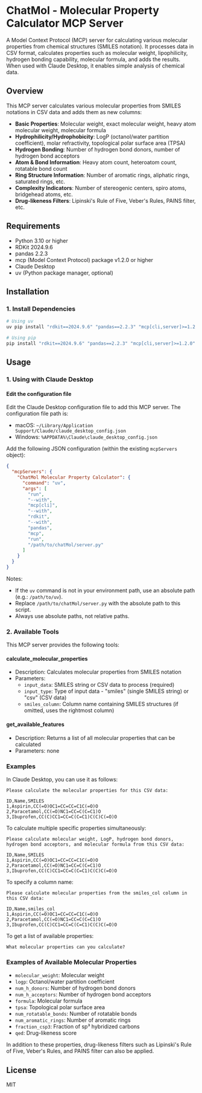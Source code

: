 # ChatMol - Molecular Property Calculator MCP Server

A Model Context Protocol (MCP) server for calculating various molecular properties from chemical structures (SMILES notation). It processes data in CSV format, calculates properties such as molecular weight, lipophilicity, hydrogen bonding capability, molecular formula, and adds the results. When used with Claude Desktop, it enables simple analysis of chemical data.

## Overview

This MCP server calculates various molecular properties from SMILES notations in CSV data and adds them as new columns:

- **Basic Properties**: Molecular weight, exact molecular weight, heavy atom molecular weight, molecular formula
- **Hydrophilicity/Hydrophobicity**: LogP (octanol/water partition coefficient), molar refractivity, topological polar surface area (TPSA)
- **Hydrogen Bonding**: Number of hydrogen bond donors, number of hydrogen bond acceptors
- **Atom & Bond Information**: Heavy atom count, heteroatom count, rotatable bond count
- **Ring Structure Information**: Number of aromatic rings, aliphatic rings, saturated rings, etc.
- **Complexity Indicators**: Number of stereogenic centers, spiro atoms, bridgehead atoms, etc.
- **Drug-likeness Filters**: Lipinski's Rule of Five, Veber's Rules, PAINS filter, etc.

## Requirements

- Python 3.10 or higher
- RDKit 2024.9.6
- pandas 2.2.3
- mcp (Model Context Protocol) package v1.2.0 or higher
- Claude Desktop
- uv (Python package manager, optional)

## Installation

### 1. Install Dependencies

```bash
# Using uv
uv pip install "rdkit==2024.9.6" "pandas==2.2.3" "mcp[cli,server]>=1.2.0"

# Using pip
pip install "rdkit==2024.9.6" "pandas==2.2.3" "mcp[cli,server]>=1.2.0"
```

## Usage

### 1. Using with Claude Desktop

#### Edit the configuration file

Edit the Claude Desktop configuration file to add this MCP server. The configuration file path is:

- macOS: `~/Library/Application Support/Claude/claude_desktop_config.json`
- Windows: `%APPDATA%\Claude\claude_desktop_config.json`

Add the following JSON configuration (within the existing `mcpServers` object):

```json
{
  "mcpServers": {
    "ChatMol Molecular Property Calculator": {
      "command": "uv",
      "args": [
        "run",
        "--with",
        "mcp[cli]",
        "--with",
        "rdkit",
        "--with",
        "pandas",
        "mcp",
        "run",
        "/path/to/chatMol/server.py"
      ]
    }
  }
}
```

Notes:
- If the `uv` command is not in your environment path, use an absolute path (e.g.: `/path/to/uv`).
- Replace `/path/to/chatMol/server.py` with the absolute path to this script.
- Always use absolute paths, not relative paths.

### 2. Available Tools

This MCP server provides the following tools:

#### calculate_molecular_properties

- Description: Calculates molecular properties from SMILES notation
- Parameters:
  - `input_data`: SMILES string or CSV data to process (required)
  - `input_type`: Type of input data - "smiles" (single SMILES string) or "csv" (CSV data)
  - `smiles_column`: Column name containing SMILES structures (if omitted, uses the rightmost column)

#### get_available_features

- Description: Returns a list of all molecular properties that can be calculated
- Parameters: none

### Examples

In Claude Desktop, you can use it as follows:

```
Please calculate the molecular properties for this CSV data:

ID,Name,SMILES
1,Aspirin,CC(=O)OC1=CC=CC=C1C(=O)O
2,Paracetamol,CC(=O)NC1=CC=C(C=C1)O
3,Ibuprofen,CC(C)CC1=CC=C(C=C1)C(C)C(=O)O
```

To calculate multiple specific properties simultaneously:

```
Please calculate molecular weight, LogP, hydrogen bond donors, hydrogen bond acceptors, and molecular formula from this CSV data:

ID,Name,SMILES
1,Aspirin,CC(=O)OC1=CC=CC=C1C(=O)O
2,Paracetamol,CC(=O)NC1=CC=C(C=C1)O
3,Ibuprofen,CC(C)CC1=CC=C(C=C1)C(C)C(=O)O
```

To specify a column name:

```
Please calculate molecular properties from the smiles_col column in this CSV data:

ID,Name,smiles_col
1,Aspirin,CC(=O)OC1=CC=CC=C1C(=O)O
2,Paracetamol,CC(=O)NC1=CC=C(C=C1)O
3,Ibuprofen,CC(C)CC1=CC=C(C=C1)C(C)C(=O)O
```

To get a list of available properties:

```
What molecular properties can you calculate?
```

### Examples of Available Molecular Properties

- `molecular_weight`: Molecular weight
- `logp`: Octanol/water partition coefficient
- `num_h_donors`: Number of hydrogen bond donors
- `num_h_acceptors`: Number of hydrogen bond acceptors
- `formula`: Molecular formula
- `tpsa`: Topological polar surface area
- `num_rotatable_bonds`: Number of rotatable bonds
- `num_aromatic_rings`: Number of aromatic rings
- `fraction_csp3`: Fraction of sp³ hybridized carbons
- `qed`: Drug-likeness score

In addition to these properties, drug-likeness filters such as Lipinski's Rule of Five, Veber's Rules, and PAINS filter can also be applied.

## License

MIT
